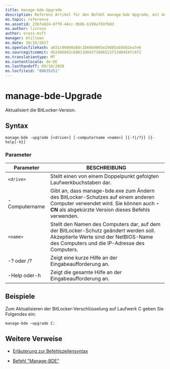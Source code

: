```yaml
---
title: manage-bde-Upgrade
description: Referenz Artikel für den Befehl manage-bde Upgrade, mit dem die BitLocker-Version aktualisiert wird.
ms.topic: reference
ms.assetid: 23bfa824-6ff0-44cc-9b8b-b199a769fb8d
ms.author: lizross
author: eross-msft
manager: mtillman
ms.date: 10/16/2017
ms.openlocfilehash: a031c06068a8dc1b66b4065e19d85ab5b62ea7e6
ms.sourcegitcommit: db2d46842c68813d043738d6523f13d8454fc972
ms.translationtype: MT
ms.contentlocale: de-DE
ms.lasthandoff: 09/10/2020
ms.locfileid: "89635251"
---
```

# <a name="manage-bde-upgrade"></a>manage-bde-Upgrade

Aktualisiert die BitLocker-Version.

## <a name="syntax"></a>Syntax

```
manage-bde -upgrade [<drive>] [-computername <name>] [{-?|/?}] [{-help|-h}]
```

### <a name="parameters"></a>Parameter

| Parameter | BESCHREIBUNG |
| --------- | ----------- |
| `<drive>` | Stellt einen von einem Doppelpunkt gefolgten Laufwerkbuchstaben dar. |
| -Computername | Gibt an, dass manage-bde.exe zum Ändern des BitLocker-Schutzes auf einem anderen Computer verwendet wird. Sie können auch **-CN** als abgekürzte Version dieses Befehls verwenden. |
| `<name>` | Stellt den Namen des Computers dar, auf dem der BitLocker-Schutz geändert werden soll. Akzeptierte Werte sind der NetBIOS-Name des Computers und die IP-Adresse des Computers. |
| -? oder /? | Zeigt eine kurze Hilfe an der Eingabeaufforderung an. |
| -Help oder-h | Zeigt die gesamte Hilfe an der Eingabeaufforderung an. |

## <a name="examples"></a>Beispiele

Zum Aktualisieren der BitLocker-Verschlüsselung auf Laufwerk C geben Sie Folgendes ein:

```
manage-bde –upgrade C:
```

## <a name="additional-references"></a>Weitere Verweise

- [Erläuterung zur Befehlszeilensyntax](command-line-syntax-key.md)

- [Befehl "Manage-BDE"](manage-bde.md)
